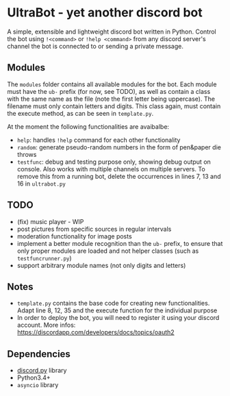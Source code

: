 # UltraBot - yet another discord bot

A simple, extensible and lightweight discord bot written in Python. Control the bot using `!<command>` or `!help <command>` from any discord server's channel the bot is connected to or sending a private message.


## Modules

The `modules` folder contains all available modules for the bot. Each module must have the `ub-` prefix (for now, see TODO), as well as contain a class with the same name as the file (note the first letter being uppercase). The filename must only contain letters and digits. This class again, must contain the execute method, as can be seen in `template.py`.

At the moment the following functionalities are avaibalbe:
* `help`: handles `!help` command for each other functionality
* `random`: generate pseudo-random numbers in the form of pen&paper die throws
* `testfunc`: debug and testing purpose only, showing debug output on console. Also works with multiple channels on multiple servers. To remove this from a running bot, delete the occurrences in lines 7, 13 and 16 in `ultrabot.py` 


## TODO

* (fix) music player - WIP
* post pictures from specific sources in regular intervals
* moderation functionality for image posts
* implement a better module recognition than the `ub-` prefix, to ensure that only proper modules are loaded and not helper classes (such as `testfuncrunner.py`)
* support arbitrary module names (not only digits and letters)


## Notes

* `template.py` contains the base code for creating new functionalities. Adapt line 8, 12, 35 and the execute function for the individual purpose
* In order to deploy the bot, you will need to register it using your discord account. More infos: https://discordapp.com/developers/docs/topics/oauth2


## Dependencies

* [discord.py](https://github.com/Rapptz/discord.py) library
* Python3.4+
* `asyncio` library
